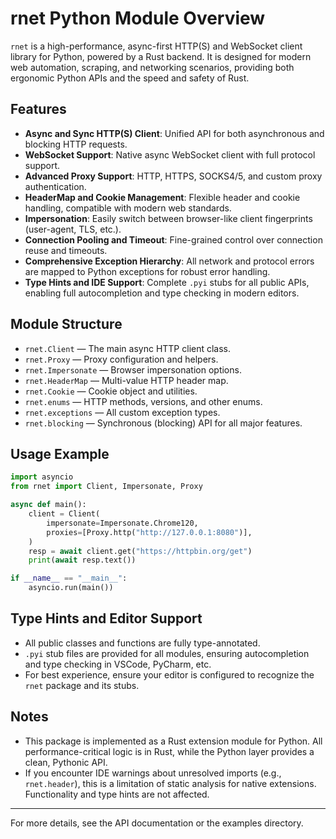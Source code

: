# rnet Python Module Overview

`rnet` is a high-performance, async-first HTTP(S) and WebSocket client library for Python, powered by a Rust backend. It is designed for modern web automation, scraping, and networking scenarios, providing both ergonomic Python APIs and the speed and safety of Rust.

## Features

- **Async and Sync HTTP(S) Client**: Unified API for both asynchronous and blocking HTTP requests.
- **WebSocket Support**: Native async WebSocket client with full protocol support.
- **Advanced Proxy Support**: HTTP, HTTPS, SOCKS4/5, and custom proxy authentication.
- **HeaderMap and Cookie Management**: Flexible header and cookie handling, compatible with modern web standards.
- **Impersonation**: Easily switch between browser-like client fingerprints (user-agent, TLS, etc.).
- **Connection Pooling and Timeout**: Fine-grained control over connection reuse and timeouts.
- **Comprehensive Exception Hierarchy**: All network and protocol errors are mapped to Python exceptions for robust error handling.
- **Type Hints and IDE Support**: Complete `.pyi` stubs for all public APIs, enabling full autocompletion and type checking in modern editors.

## Module Structure

- `rnet.Client` — The main async HTTP client class.
- `rnet.Proxy` — Proxy configuration and helpers.
- `rnet.Impersonate` — Browser impersonation options.
- `rnet.HeaderMap` — Multi-value HTTP header map.
- `rnet.Cookie` — Cookie object and utilities.
- `rnet.enums` — HTTP methods, versions, and other enums.
- `rnet.exceptions` — All custom exception types.
- `rnet.blocking` — Synchronous (blocking) API for all major features.

## Usage Example

```python
import asyncio
from rnet import Client, Impersonate, Proxy

async def main():
    client = Client(
        impersonate=Impersonate.Chrome120,
        proxies=[Proxy.http("http://127.0.0.1:8080")],
    )
    resp = await client.get("https://httpbin.org/get")
    print(await resp.text())

if __name__ == "__main__":
    asyncio.run(main())
```

## Type Hints and Editor Support

- All public classes and functions are fully type-annotated.
- `.pyi` stub files are provided for all modules, ensuring autocompletion and type checking in VSCode, PyCharm, etc.
- For best experience, ensure your editor is configured to recognize the `rnet` package and its stubs.

## Notes

- This package is implemented as a Rust extension module for Python. All performance-critical logic is in Rust, while the Python layer provides a clean, Pythonic API.
- If you encounter IDE warnings about unresolved imports (e.g., `rnet.header`), this is a limitation of static analysis for native extensions. Functionality and type hints are not affected.

---

For more details, see the API documentation or the examples directory.
